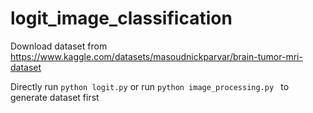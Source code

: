 # logit_image_classification
Download dataset from https://www.kaggle.com/datasets/masoudnickparvar/brain-tumor-mri-dataset

Directly run `python logit.py` or run `python image_processing.py ` to generate dataset first 
